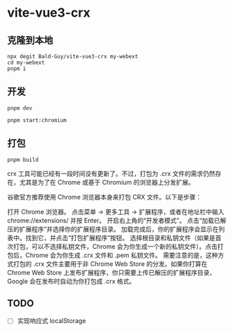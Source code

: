 # vite-vue3-crx
## 克隆到本地
```shell
npx degit Bald-Guy/vite-vue3-crx my-webext
cd my-webext
pnpm i
```

## 开发
```shell
pnpm dev
```
```shell
pnpm start:chromium
```

## 打包
```shell
pnpm build
```

crx 工具可能已经有一段时间没有更新了。不过，打包为 .crx 文件的需求仍然存在，尤其是为了在 Chrome 或基于 Chromium 的浏览器上分发扩展。

谷歌官方推荐使用 Chrome 浏览器本身来打包 CRX 文件。以下是步骤：

打开 Chrome 浏览器。
点击菜单 -> 更多工具 -> 扩展程序，或者在地址栏中输入 chrome://extensions/ 并按 Enter。
开启右上角的“开发者模式”。
点击“加载已解压的扩展程序”并选择你的扩展程序目录。
加载完成后，你的扩展程序会显示在列表中。找到它，并点击“打包扩展程序”按钮。
选择根目录和私钥文件（如果是首次打包，可以不选择私钥文件，Chrome 会为你生成一个新的私钥文件）。点击打包后，Chrome 会为你生成 .crx 文件和 .pem 私钥文件。
需要注意的是，这种方式打包的 .crx 文件主要用于非 Chrome Web Store 的分发。如果你打算在 Chrome Web Store 上发布扩展程序，你只需要上传已解压的扩展程序目录，Google 会在发布时自动为你打包成 .crx 格式。


## TODO
- [ ] 实现响应式 localStorage
